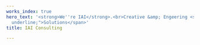 ```yaml
---
works_index: true
hero_text: '<strong>We''re IAI</strong>.<br>Creative &amp; Engeering <span style="text-decoration:
  underline;">Solutions</span>'
title: IAI Consulting

---
```

<Hero :text="$page.frontmatter.hero_text" />
<WorksList />